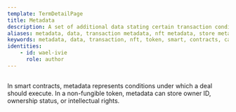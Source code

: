 ```yaml
---
template: TermDetailPage
title: Metadata
description: A set of additional data stating certain transaction conditions or owner details.
aliases: metadata, data, transaction metadata, nft metadata, store metadata on blockchain, cardano metadata size limit, cardano token metadata, token metadata, smart contract metadata, cardano smart contract metadata
keywords: metadata, data, transaction, nft, token, smart, contracts, cardano, blockchain
identities: 
    - id: wael-ivie
      role: author
---
```

##

In smart contracts, metadata represents conditions under which a deal should execute. In a non-fungible token, metadata can store owner ID, ownership status, or intellectual rights.